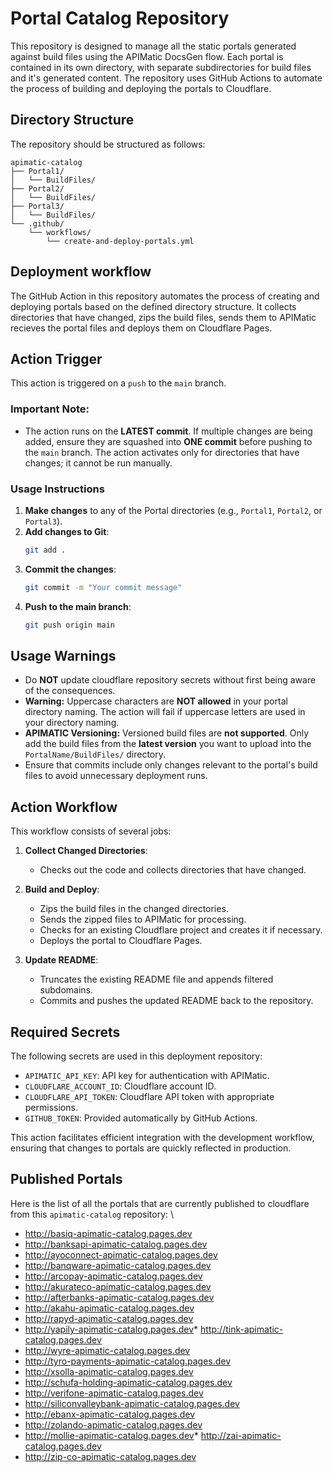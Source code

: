 # Portal Catalog Repository

This repository is designed to manage all the static portals generated against build files using the APIMatic DocsGen flow. Each portal is contained in its own directory, with separate subdirectories for build files and it's generated content. The repository uses GitHub Actions to automate the process of building and deploying the portals to Cloudflare.

## Directory Structure

The repository should be structured as follows:

```
apimatic-catalog
├── Portal1/
│   └── BuildFiles/
├── Portal2/
│   └── BuildFiles/
├── Portal3/
│   └── BuildFiles/
└── .github/
    └── workflows/
        └── create-and-deploy-portals.yml
```

## Deployment workflow

The GitHub Action in this repository automates the process of creating and deploying portals based on the defined directory structure. It collects directories that have changed, zips the build files, sends them to APIMatic recieves the portal files and deploys them on Cloudflare Pages.

## Action Trigger

This action is triggered on a `push` to the `main` branch.

### Important Note:
- The action runs on the **LATEST commit**. If multiple changes are being added, ensure they are squashed into **ONE commit** before pushing to the `main` branch. The action activates only for directories that have changes; it cannot be run manually.

### Usage Instructions

1. **Make changes** to any of the Portal directories (e.g., `Portal1`, `Portal2`, or `Portal3`).
2. **Add changes to Git**:
   ```bash
   git add .
   ```
3. **Commit the changes**:
   ```bash
   git commit -m "Your commit message"
   ```
4. **Push to the main branch**:
   ```bash
   git push origin main
   ```

## Usage Warnings

- Do **NOT** update cloudflare repository secrets without first being aware of the consequences.
- **Warning:** Uppercase characters are **NOT allowed** in your portal directory naming. The action will fail if uppercase letters are used in your directory naming.
- **APIMATIC Versioning:** Versioned build files are **not supported**. Only add the build files from the **latest version** you want to upload into the `PortalName/BuildFiles/` directory.
- Ensure that commits include only changes relevant to the portal's build files to avoid unnecessary deployment runs.


## Action Workflow

This workflow consists of several jobs:

1. **Collect Changed Directories**:
   - Checks out the code and collects directories that have changed.
   
2. **Build and Deploy**:
   - Zips the build files in the changed directories.
   - Sends the zipped files to APIMatic for processing.
   - Checks for an existing Cloudflare project and creates it if necessary.
   - Deploys the portal to Cloudflare Pages.

3. **Update README**:
   - Truncates the existing README file and appends filtered subdomains.
   - Commits and pushes the updated README back to the repository.

## Required Secrets

The following secrets are used in this deployment repository:

- `APIMATIC_API_KEY`: API key for authentication with APIMatic.
- `CLOUDFLARE_ACCOUNT_ID`: Cloudflare account ID.
- `CLOUDFLARE_API_TOKEN`: Cloudflare API token with appropriate permissions.
- `GITHUB_TOKEN`: Provided automatically by GitHub Actions.


This action facilitates efficient integration with the development workflow, ensuring that changes to portals are quickly reflected in production.

## Published Portals
Here is the list of all the portals that are currently published to cloudflare from this `apimatic-catalog` repository:
\
* <http://basiq-apimatic-catalog.pages.dev>
* <http://banksapi-apimatic-catalog.pages.dev>
* <http://ayoconnect-apimatic-catalog.pages.dev>
* <http://banqware-apimatic-catalog.pages.dev>
* <http://arcopay-apimatic-catalog.pages.dev>
* <http://akurateco-apimatic-catalog.pages.dev>
* <http://afterbanks-apimatic-catalog.pages.dev>
* <http://akahu-apimatic-catalog.pages.dev>
* <http://rapyd-apimatic-catalog.pages.dev>
* <http://yapily-apimatic-catalog.pages.dev>* <http://tink-apimatic-catalog.pages.dev>
* <http://wyre-apimatic-catalog.pages.dev>
* <http://tyro-payments-apimatic-catalog.pages.dev>
* <http://xsolla-apimatic-catalog.pages.dev>
* <http://schufa-holding-apimatic-catalog.pages.dev>
* <http://verifone-apimatic-catalog.pages.dev>
* <http://siliconvalleybank-apimatic-catalog.pages.dev>
* <http://ebanx-apimatic-catalog.pages.dev>
* <http://zolando-apimatic-catalog.pages.dev>
* <http://mollie-apimatic-catalog.pages.dev>* <http://zai-apimatic-catalog.pages.dev>
* <http://zip-co-apimatic-catalog.pages.dev>
